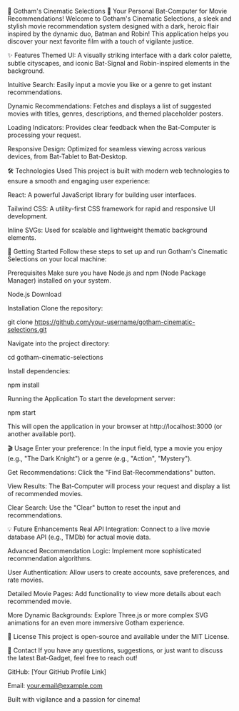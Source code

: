 🦇 Gotham's Cinematic Selections 🍿
Your Personal Bat-Computer for Movie Recommendations!
Welcome to Gotham's Cinematic Selections, a sleek and stylish movie recommendation system designed with a dark, heroic flair inspired by the dynamic duo, Batman and Robin! This application helps you discover your next favorite film with a touch of vigilante justice.

✨ Features
Themed UI: A visually striking interface with a dark color palette, subtle cityscapes, and iconic Bat-Signal and Robin-inspired elements in the background.

Intuitive Search: Easily input a movie you like or a genre to get instant recommendations.

Dynamic Recommendations: Fetches and displays a list of suggested movies with titles, genres, descriptions, and themed placeholder posters.

Loading Indicators: Provides clear feedback when the Bat-Computer is processing your request.

Responsive Design: Optimized for seamless viewing across various devices, from Bat-Tablet to Bat-Desktop.

🛠️ Technologies Used
This project is built with modern web technologies to ensure a smooth and engaging user experience:

React: A powerful JavaScript library for building user interfaces.

Tailwind CSS: A utility-first CSS framework for rapid and responsive UI development.

Inline SVGs: Used for scalable and lightweight thematic background elements.

🚀 Getting Started
Follow these steps to set up and run Gotham's Cinematic Selections on your local machine:

Prerequisites
Make sure you have Node.js and npm (Node Package Manager) installed on your system.

Node.js Download

Installation
Clone the repository:

git clone https://github.com/your-username/gotham-cinematic-selections.git

Navigate into the project directory:

cd gotham-cinematic-selections

Install dependencies:

npm install

Running the Application
To start the development server:

npm start

This will open the application in your browser at http://localhost:3000 (or another available port).

🎬 Usage
Enter your preference: In the input field, type a movie you enjoy (e.g., "The Dark Knight") or a genre (e.g., "Action", "Mystery").

Get Recommendations: Click the "Find Bat-Recommendations" button.

View Results: The Bat-Computer will process your request and display a list of recommended movies.

Clear Search: Use the "Clear" button to reset the input and recommendations.

💡 Future Enhancements
Real API Integration: Connect to a live movie database API (e.g., TMDb) for actual movie data.

Advanced Recommendation Logic: Implement more sophisticated recommendation algorithms.

User Authentication: Allow users to create accounts, save preferences, and rate movies.

Detailed Movie Pages: Add functionality to view more details about each recommended movie.

More Dynamic Backgrounds: Explore Three.js or more complex SVG animations for an even more immersive Gotham experience.

📄 License
This project is open-source and available under the MIT License.

📧 Contact
If you have any questions, suggestions, or just want to discuss the latest Bat-Gadget, feel free to reach out!

GitHub: [Your GitHub Profile Link]

Email: your.email@example.com

Built with vigilance and a passion for cinema!
